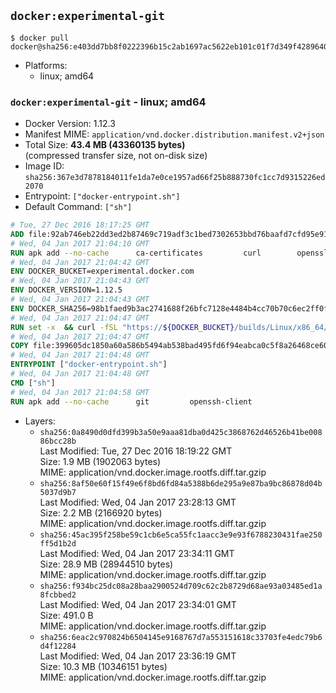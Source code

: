 ## `docker:experimental-git`

```console
$ docker pull docker@sha256:e403dd7bb8f0222396b15c2ab1697ac5622eb101c01f7d349f42896404476938
```

-	Platforms:
	-	linux; amd64

### `docker:experimental-git` - linux; amd64

-	Docker Version: 1.12.3
-	Manifest MIME: `application/vnd.docker.distribution.manifest.v2+json`
-	Total Size: **43.4 MB (43360135 bytes)**  
	(compressed transfer size, not on-disk size)
-	Image ID: `sha256:367e3d7878184011fe1da7e0ce1957ad66f25b888730fc1cc7d9315226ed2070`
-	Entrypoint: `["docker-entrypoint.sh"]`
-	Default Command: `["sh"]`

```dockerfile
# Tue, 27 Dec 2016 18:17:25 GMT
ADD file:92ab746eb22dd3ed2b87469c719adf3c1bed7302653bbd76baafd7cfd95e911e in / 
# Wed, 04 Jan 2017 21:04:10 GMT
RUN apk add --no-cache 		ca-certificates 		curl 		openssl
# Wed, 04 Jan 2017 21:04:42 GMT
ENV DOCKER_BUCKET=experimental.docker.com
# Wed, 04 Jan 2017 21:04:43 GMT
ENV DOCKER_VERSION=1.12.5
# Wed, 04 Jan 2017 21:04:43 GMT
ENV DOCKER_SHA256=98b1faed9b3ac2741688f26bfc7128e4484b4cc70b70c6ec2ff0ff3deec1faf1
# Wed, 04 Jan 2017 21:04:47 GMT
RUN set -x 	&& curl -fSL "https://${DOCKER_BUCKET}/builds/Linux/x86_64/docker-${DOCKER_VERSION}.tgz" -o docker.tgz 	&& echo "${DOCKER_SHA256} *docker.tgz" | sha256sum -c - 	&& tar -xzvf docker.tgz 	&& mv docker/* /usr/local/bin/ 	&& rmdir docker 	&& rm docker.tgz 	&& docker -v
# Wed, 04 Jan 2017 21:04:47 GMT
COPY file:399605dc1850a60a586b5494ab538bad495fd6f94eabca0c5f8a26468ce6030f in /usr/local/bin/ 
# Wed, 04 Jan 2017 21:04:48 GMT
ENTRYPOINT ["docker-entrypoint.sh"]
# Wed, 04 Jan 2017 21:04:48 GMT
CMD ["sh"]
# Wed, 04 Jan 2017 21:04:58 GMT
RUN apk add --no-cache 		git 		openssh-client
```

-	Layers:
	-	`sha256:0a8490d0dfd399b3a50e9aaa81dba0d425c3868762d46526b41be00886bcc28b`  
		Last Modified: Tue, 27 Dec 2016 18:19:22 GMT  
		Size: 1.9 MB (1902063 bytes)  
		MIME: application/vnd.docker.image.rootfs.diff.tar.gzip
	-	`sha256:8af50e60f15f49e6f8bd6fd84a5388b6de295a9e87ba9bc86878d04b5037d9b7`  
		Last Modified: Wed, 04 Jan 2017 23:28:13 GMT  
		Size: 2.2 MB (2166920 bytes)  
		MIME: application/vnd.docker.image.rootfs.diff.tar.gzip
	-	`sha256:45ac395f258be59c1cb6e5ca55fc1aacc3e9e93f6788230431fae250ff5d1b2d`  
		Last Modified: Wed, 04 Jan 2017 23:34:11 GMT  
		Size: 28.9 MB (28944510 bytes)  
		MIME: application/vnd.docker.image.rootfs.diff.tar.gzip
	-	`sha256:f934bc25dc08a28baa2900524d709c62c2b8729d68ae93a03485ed1a8fcbbed2`  
		Last Modified: Wed, 04 Jan 2017 23:34:01 GMT  
		Size: 491.0 B  
		MIME: application/vnd.docker.image.rootfs.diff.tar.gzip
	-	`sha256:6eac2c970824b6504145e9168767d7a553151618c33703fe4edc79b6d4f12284`  
		Last Modified: Wed, 04 Jan 2017 23:36:19 GMT  
		Size: 10.3 MB (10346151 bytes)  
		MIME: application/vnd.docker.image.rootfs.diff.tar.gzip
